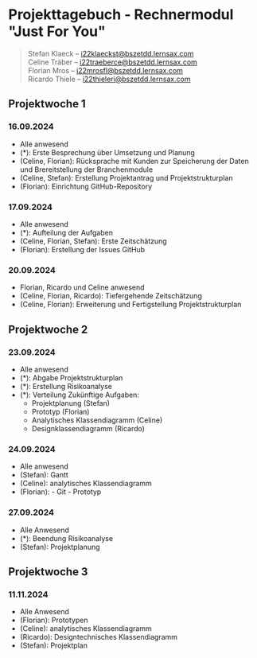 # Projekttagebuch - Rechnermodul "Just For You"

> Stefan Klaeck – i22klaeckst@bszetdd.lernsax.com <br>
> Celine Träber – i22traeberce@bszetdd.lernsax.com <br>
> Florian Mros – i22mrosfl@bszetdd.lernsax.com <br>
> Ricardo Thiele – i22thieleri@bszetdd.lernsax.com

## Projektwoche 1

### 16.09.2024

- Alle anwesend
- (\*): Erste Besprechung über Umsetzung und Planung
- (Celine, Florian): Rücksprache mit Kunden zur Speicherung der Daten und Brereitstellung der Branchenmodule
- (Celine, Stefan): Erstellung Projektantrag und Projektstrukturplan
- (Florian): Einrichtung GitHub-Repository

### 17.09.2024

- Alle anwesend
- (\*): Aufteilung der Aufgaben
- (Celine, Florian, Stefan): Erste Zeitschätzung
- (Florian): Erstellung der Issues GitHub

### 20.09.2024

- Florian, Ricardo und Celine anwesend
- (Celine, Florian, Ricardo): Tiefergehende Zeitschätzung
- (Celine, Florian): Erweiterung und Fertigstellung Projektstrukturplan

## Projektwoche 2

### 23.09.2024

- Alle anwesend
- (\*): Abgabe Projektstrukturplan
- (\*): Erstellung Risikoanalyse
- (\*): Verteilung Zukünftige Aufgaben:
  - Projektplanung (Stefan)
  - Prototyp (Florian)
  - Analytisches Klassendiagramm (Celine)
  - Designklassendiagramm (Ricardo)

### 24.09.2024

- Alle anwesend
- (Stefan): Gantt
- (Celine): analytisches Klassendiagramm
- (Florian): - Git - Prototyp

### 27.09.2024

- Alle Anwesend
- (\*): Beendung Risikoanalyse
- (Stefan): Projektplanung

## Projektwoche 3

### 11.11.2024

- Alle Anwesend
- (Florian): Prototypen
- (Celine): analytisches Klassendiagramm
- (Ricardo): Designtechnisches Klassendiagramm
- (Stefan): Projektplan
